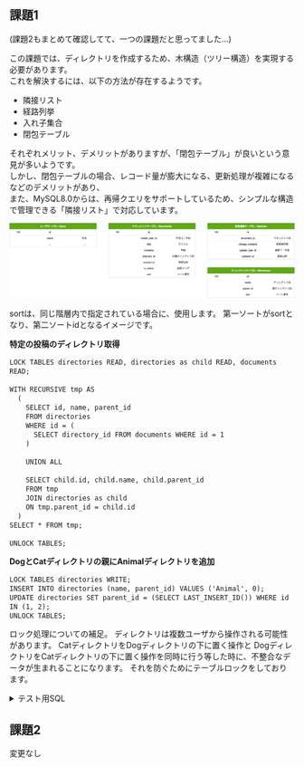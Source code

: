 ## 課題1
(課題2もまとめて確認してて、一つの課題だと思ってました...)

この課題では、ディレクトリを作成するため、木構造（ツリー構造）を実現する必要があります。<br>
これを解決するには、以下の方法が存在するようです。<br>

- 隣接リスト
- 経路列挙
- 入れ子集合
- 閉包テーブル

それぞれメリット、デメリットがありますが、「閉包テーブル」が良いという意見が多いようです。<br>
しかし、閉包テーブルの場合、レコード量が膨大になる、更新処理が複雑になるなどのデメリットがあり、<br>
また、MySQL8.0からは、再帰クエリをサポートしているため、シンプルな構造で管理できる「隣接リスト」で対応しています。

<img src="./assets/task1.png" alt="ER図">

sortは、同じ階層内で指定されている場合に、使用します。
第一ソートがsortとなり、第二ソートidとなるイメージです。

**特定の投稿のディレクトリ取得**
```
LOCK TABLES directories READ, directories as child READ, documents READ;

WITH RECURSIVE tmp AS
  (
    SELECT id, name, parent_id
    FROM directories
    WHERE id = (
      SELECT directory_id FROM documents WHERE id = 1
    )

    UNION ALL

    SELECT child.id, child.name, child.parent_id
    FROM tmp
    JOIN directories as child
    ON tmp.parent_id = child.id
  )
SELECT * FROM tmp;

UNLOCK TABLES;
```

**DogとCatディレクトリの親にAnimalディレクトリを追加**
```
LOCK TABLES directories WRITE;
INSERT INTO directories (name, parent_id) VALUES ('Animal', 0);
UPDATE directories SET parent_id = (SELECT LAST_INSERT_ID()) WHERE id IN (1, 2);
UNLOCK TABLES;
```

ロック処理についての補足。
ディレクトリは複数ユーザから操作される可能性があります。
CatディレクトリをDogディレクトリの下に置く操作と
DogディレクトリをCatディレクトリの下に置く操作を同時に行う等した時に、不整合なデータが生まれることになります。
それを防ぐためにテーブルロックをしております。

<details><summary>テスト用SQL</summary>

```rb
CREATE DATABASE IF NOT EXISTS db_modering3;
use db_modering3;
-- ===== ユーザテーブル =====

CREATE TABLE users(
    id int unsigned NOT NULL AUTO_INCREMENT,
    name varchar(20) comment '氏名',
    PRIMARY KEY (id)
);

INSERT INTO users VALUES
  (1, '田中'),
  (2, '小林');

-- ===== ドキュメントテーブル =====
CREATE TABLE documents(
    id int unsigned NOT NULL AUTO_INCREMENT,
    create_user_id int unsigned NOT NULL,
    title varchar(20) comment 'タイトル',
    contents text NOT NULL,
    directory_id int unsigned NOT NULL,
    created_at datetime NOT NULL comment '作成日時',
    is_delete tinyint(1) comment '削除フラグ',
    sort int unsigned DEFAULT 0 comment 'ソート番号',
    PRIMARY KEY (id)
);

INSERT INTO documents VALUES
  (1, 1, '犬1', '内容内容内容', 1, '2022-11-01 07:00:00', 0, 0),
  (2, 2, '犬2', '内容内容内容', 1, '2022-11-01 07:00:00', 0, 1),
  (3, 2, '猫1', '内容内容内容', 2, '2022-11-01 07:00:00', 0, 0);

-- ===== 変更履歴テーブル =====
CREATE TABLE histories(
    id int unsigned NOT NULL AUTO_INCREMENT,
    document_id int unsigned NOT NULL comment 'ドキュメントID',
    change_contents text NOT NULL comment '変更後内容',
    update_user_id int unsigned NOT NULL comment '更新ユーザID',
    updated_at datetime NOT NULL comment '更新日時',
    PRIMARY KEY (id)
);

INSERT INTO histories VALUES
  (1, 1, '- 内容内容 \n+ が無いよう', 1, '2022-11-01 07:01:00');

-- ===== ディレクトリテーブル =====
CREATE TABLE directories(
    id int unsigned NOT NULL AUTO_INCREMENT,
    name varchar(20) comment 'ディレクトリ名',
    parent_id int unsigned NOT NULL comment '親ディレクトリID',
    sort int unsigned DEFAULT 0 comment 'ソート番号',
    PRIMARY KEY (id)
);

INSERT INTO directories VALUES
  (1, 'Dog', 0, 0),
  (2, 'Cat', 0, 1);
```
</details>

## 課題2
変更なし

